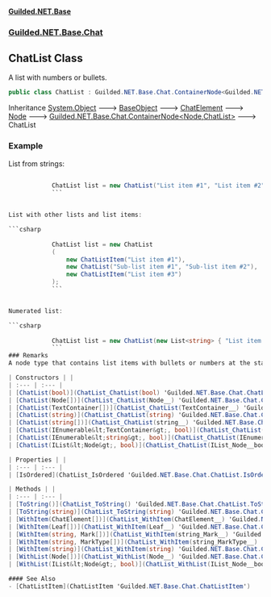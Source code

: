 
#### [Guilded.NET.Base](index 'index')
### [Guilded.NET.Base.Chat](index#Guilded_NET_Base_Chat 'Guilded.NET.Base.Chat')
## ChatList Class
A list with numbers or bullets.  
```csharp
public class ChatList : Guilded.NET.Base.Chat.ContainerNode<Guilded.NET.Base.Chat.Node, Guilded.NET.Base.Chat.ChatList>
```

Inheritance [System.Object](https://docs.microsoft.com/en-us/dotnet/api/System.Object 'System.Object') &#129106; [BaseObject](BaseObject 'Guilded.NET.Base.BaseObject') &#129106; [ChatElement](ChatElement 'Guilded.NET.Base.Chat.ChatElement') &#129106; [Node](Node 'Guilded.NET.Base.Chat.Node') &#129106; [Guilded.NET.Base.Chat.ContainerNode&lt;](ContainerNode_T_R_ 'Guilded.NET.Base.Chat.ContainerNode&lt;T,R&gt;')[Node](Node 'Guilded.NET.Base.Chat.Node')[,](ContainerNode_T_R_ 'Guilded.NET.Base.Chat.ContainerNode&lt;T,R&gt;')[ChatList](ChatList 'Guilded.NET.Base.Chat.ChatList')[&gt;](ContainerNode_T_R_ 'Guilded.NET.Base.Chat.ContainerNode&lt;T,R&gt;') &#129106; ChatList  
### Example
List from strings:

```csharp
  
            ChatList list = new ChatList("List item #1", "List item #2", "List item #3");  
            ```


List with other lists and list items:

```csharp
  
            ChatList list = new ChatList  
            (  
                new ChatListItem("List item #1"),  
                new ChatList("Sub-list item #1", "Sub-list item #2"),  
                new ChatListItem("List item #3")  
            );  
            ```


Numerated list:

```csharp
  
            ChatList list = new ChatList(new List<string> { "List item #1", "List item #2" }, true);  
            ```
### Remarks
A node type that contains list items with bullets or numbers at the start.  

| Constructors | |
| :--- | :--- |
| [ChatList(bool)](ChatList_ChatList(bool) 'Guilded.NET.Base.Chat.ChatList.ChatList(bool)') | A list with numbers or bullets.<br/> |
| [ChatList(Node[])](ChatList_ChatList(Node__) 'Guilded.NET.Base.Chat.ChatList.ChatList(Guilded.NET.Base.Chat.Node[])') | A list with numbers or bullets.<br/> |
| [ChatList(TextContainer[])](ChatList_ChatList(TextContainer__) 'Guilded.NET.Base.Chat.ChatList.ChatList(Guilded.NET.Base.Chat.TextContainer[])') | A list with numbers or bullets.<br/> |
| [ChatList(string)](ChatList_ChatList(string) 'Guilded.NET.Base.Chat.ChatList.ChatList(string)') | A list with numbers or bullets.<br/> |
| [ChatList(string[])](ChatList_ChatList(string__) 'Guilded.NET.Base.Chat.ChatList.ChatList(string[])') | A list with numbers or bullets.<br/> |
| [ChatList(IEnumerable&lt;TextContainer&gt;, bool)](ChatList_ChatList(IEnumerable_TextContainer__bool) 'Guilded.NET.Base.Chat.ChatList.ChatList(System.Collections.Generic.IEnumerable&lt;Guilded.NET.Base.Chat.TextContainer&gt;, bool)') | A list with numbers or bullets.<br/> |
| [ChatList(IEnumerable&lt;string&gt;, bool)](ChatList_ChatList(IEnumerable_string__bool) 'Guilded.NET.Base.Chat.ChatList.ChatList(System.Collections.Generic.IEnumerable&lt;string&gt;, bool)') | A list with numbers or bullets.<br/> |
| [ChatList(IList&lt;Node&gt;, bool)](ChatList_ChatList(IList_Node__bool) 'Guilded.NET.Base.Chat.ChatList.ChatList(System.Collections.Generic.IList&lt;Guilded.NET.Base.Chat.Node&gt;, bool)') | A list with numbers or bullets.<br/> |

| Properties | |
| :--- | :--- |
| [IsOrdered](ChatList_IsOrdered 'Guilded.NET.Base.Chat.ChatList.IsOrdered') | Whether the list is with numbers or with bullets. <br/> |

| Methods | |
| :--- | :--- |
| [ToString()](ChatList_ToString() 'Guilded.NET.Base.Chat.ChatList.ToString()') | Converts [ChatList](ChatList 'Guilded.NET.Base.Chat.ChatList') to its Markdown equivalent.<br/> |
| [ToString(string)](ChatList_ToString(string) 'Guilded.NET.Base.Chat.ChatList.ToString(string)') | Converts [ChatList](ChatList 'Guilded.NET.Base.Chat.ChatList') to its Markdown equivalent.<br/> |
| [WithItem(ChatElement[])](ChatList_WithItem(ChatElement__) 'Guilded.NET.Base.Chat.ChatList.WithItem(Guilded.NET.Base.Chat.ChatElement[])') | Adds a list item to the [Node](Node 'Guilded.NET.Base.Chat.Node') list.<br/> |
| [WithItem(Leaf[])](ChatList_WithItem(Leaf__) 'Guilded.NET.Base.Chat.ChatList.WithItem(Guilded.NET.Base.Chat.Leaf[])') | Adds a list item to the [Node](Node 'Guilded.NET.Base.Chat.Node') list.<br/> |
| [WithItem(string, Mark[])](ChatList_WithItem(string_Mark__) 'Guilded.NET.Base.Chat.ChatList.WithItem(string, Guilded.NET.Base.Chat.Mark[])') | Adds a list item to the [Node](Node 'Guilded.NET.Base.Chat.Node') list.<br/> |
| [WithItem(string, MarkType[])](ChatList_WithItem(string_MarkType__) 'Guilded.NET.Base.Chat.ChatList.WithItem(string, Guilded.NET.Base.Chat.MarkType[])') | Adds a list item to the [Node](Node 'Guilded.NET.Base.Chat.Node') list.<br/> |
| [WithItem(string)](ChatList_WithItem(string) 'Guilded.NET.Base.Chat.ChatList.WithItem(string)') | Adds a list item to the [Node](Node 'Guilded.NET.Base.Chat.Node') list.<br/> |
| [WithList(Node[])](ChatList_WithList(Node__) 'Guilded.NET.Base.Chat.ChatList.WithList(Guilded.NET.Base.Chat.Node[])') | Adds a sub-list to the [Node](Node 'Guilded.NET.Base.Chat.Node') list.<br/> |
| [WithList(IList&lt;Node&gt;, bool)](ChatList_WithList(IList_Node__bool) 'Guilded.NET.Base.Chat.ChatList.WithList(System.Collections.Generic.IList&lt;Guilded.NET.Base.Chat.Node&gt;, bool)') | Adds a sub-list to the [Node](Node 'Guilded.NET.Base.Chat.Node') list.<br/> |

#### See Also
- [ChatListItem](ChatListItem 'Guilded.NET.Base.Chat.ChatListItem')
